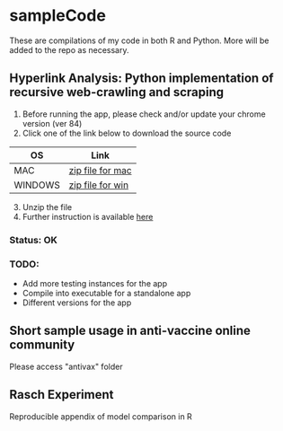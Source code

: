 # sampleCode

These are compilations of my code in both R and Python. More will be added to the repo as necessary. 

## Hyperlink Analysis: Python implementation of recursive web-crawling and scraping
1. Before running the app, please check and/or update your chrome version (ver 84)
2. Click one of the link below to download the source code

OS            | Link
------------- | -------------
MAC           | [zip file for mac](https://github.com/jksinamo/sampleCode/releases/download/v.1.0/WebCrawl.v.1-84-mac.zip)
WINDOWS       | [zip file for win](https://github.com/jksinamo/sampleCode/releases/download/v.1.0/WebCrawl.v.1-84-win.zip)

3. Unzip the file 
4. Further instruction is available [here](https://github.com/jksinamo/sampleCode/blob/experimental/Hyperlink%20Analysis/README.md)

### Status: OK

### TODO:
- Add more testing instances for the app
- Compile into executable for a standalone app
- Different versions for the app

## Short sample usage in anti-vaccine online community 
Please access "antivax" folder

## Rasch Experiment
Reproducible appendix of model comparison in R 

